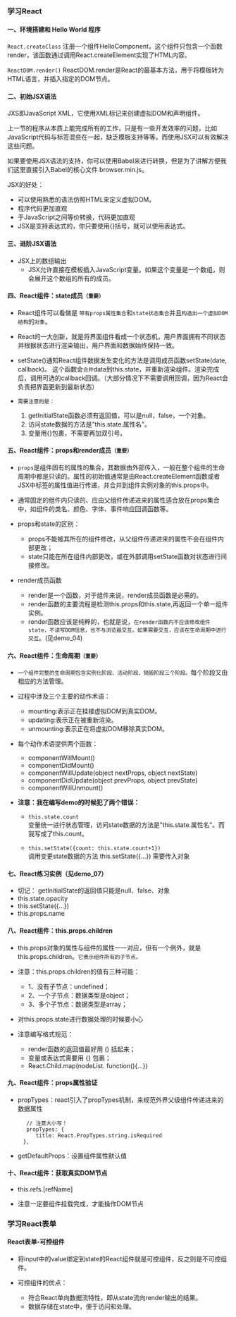 ### 学习React

#### 一、环境搭建和 Hello World 程序

`React.createClass` 注册一个组件HelloComponent，这个组件只包含一个函数render，该函数通过调用React.createElement实现了HTML内容。

`ReactDOM.render()` ReactDOM.render是React的最基本方法，用于将模板转为HTML语言，并插入指定的DOM节点。


#### 二、初始JSX语法

JXS即JavaScript XML，它使用XML标记来创建虚拟DOM和声明组件。

上一节的程序从本质上能完成所有的工作，只是有一些开发效率的问题，比如JavaScript代码与标签混些在一起，缺乏模板支持等等。而使用JSX可以有效解决这些问题。

如果要使用JSX语法的支持，你可以使用Babel来进行转换，但是为了讲解方便我们这里直接引入Babel的核心文件 browser.min.js。

JSX的好处：
- 可以使用熟悉的语法仿照HTML来定义虚拟DOM。
- 程序代码更加直观 
- 于JavaScript之间等价转换，代码更加直观
- JSX是支持表达式的，你只要使用{}括号，就可以使用表达式。


#### 三、进阶JSX语法

- JSX上的数组输出
   - JSX允许直接在模板插入JavaScript变量。如果这个变量是一个数组，则会展开这个数组的所有的成员。


#### 四、React组件：state成员`（重要）`

- React组件可以看做是 `带有props属性集合`和`state状态集合`并且`构造出一个虚拟DOM结构`的`对象`。

- React的一大创新，就是将界面组件看成一个状态机，用户界面拥有不同状态并根据状态进行渲染输出，用户界面和数据始终保持一致。

- setState()通知React组件数据发生变化的方法是调用成员函数setState(date, callback)。
这个函数会`合并`data到this.state，并重新渲染组件。渲染完成后，调用可选的callback回调。（大部分情况下不需要调用回调，因为React会负责把界面更新到最新状态）

- `需要注意的是：`
    1. getInitialState函数必须有返回值，可以是null，false，一个对象。
    2. 访问state数据的方法是"this.state.属性名"。
    3. 变量用{}包裹，不需要再加双引号。

  
#### 五、React组件：props和render成员`（重要）`

- `props`是组件固有的属性的集合，其数据由外部传入，一般在整个组件的生命周期中都是只读的。属性的初始值通常是由React.createElement函数或者JSX中标签的属性值进行传递，并合并到组件实例对象的this.props中。

- 通常固定的组件内只读的、应由父组件传递进来的属性适合放在props集合中，如组件的类名、颜色、字体、事件响应回调函数等。

- props和state的区别：
    - props不能被其所在的组件修改，从父组件传递进来的属性不会在组件内部更改；
    - state只能在所在组件内部更改，或在外部调用setState函数对状态进行间接修改。
   
- render成员函数
    - render是一个函数，对于组件来说，render成员函数是必需的。
    - render函数的主要流程是检测this.props和this.state,再返回一个单一组件实例。
    - render函数应该是纯粹的，也就是说，`在render函数内不应该修改组件state，不读写DOM信息，也不与浏览器交互。如果需要交互，应该在生命周期中进行交互`。(见demo_04)


#### 六、React组件：生命周期`（重要）`

- `一个组件完整的生命周期包含实例化阶段、活动阶段、销毁阶段三个阶段。`每个阶段又由相应的方法管理。

- 过程中涉及三个主要的动作术语：
    - mounting:表示正在挂接虚拟DOM到真实DOM。
    - updating:表示正在被重新渲染。
    - unmounting:表示正在将虚拟DOM移除真实DOM。
    
- 每个动作术语提供两个函数：
    - componentWillMount()
    - componentDidMount()
    - componentWillUpdate(object nextProps, object nextState)
    - componentDidUpdate(object prevProps, object prevState)
    - componentWillUnmount()
    
- **注意：我在编写demo的时候犯了两个错误：**
    - `this.state.count` <br /> 
    变量统一进行状态管理，访问state数据的方法是"this.state.属性名"。而我写成了this.count。
    
    - `this.setState({count: this.state.count+1})` <br>
    调用变更state数据的方法 this.setState({...}) 需要传入对象


#### 七、React练习实例（见demo_07）  

- 切记： getInitialState的返回值只能是null、false、对象  
- this.state.opacity
- this.setState({...})
- this.props.name


#### 八、React组件：this.props.children

- this.props对象的属性与组件的属性一一对应，但有一个例外，就是this.props.children。`它表示组件所有的子节点。`

- 注意：this.props.children的值有三种可能：
    - 1、没有子节点：undefined；
    - 2、一个子节点：数据类型是object；
    - 3、多个子节点：数据类型是array；

- 对this.props.state进行数据处理的时候要小心

- 注意编写格式规范：
    - render函数的返回值最好用 () 括起来；
    - 变量或表达式需要用 {} 包裹；
    - React.Child.map(nodeList. function(){...})


#### 九、React组件：props属性验证

- propTypes：react引入了propTypes机制，来规范外界父级组件传递进来的数据属性

```
      // 注意大小写！
      propTypes: {
         title: React.PropTypes.string.isRequired
     },
```

- getDefaultProps：设置组件属性默认值


#### 十、React组件：获取真实DOM节点

- this.refs.\[refName]

- 注意一定要组件挂载完成，才能操作DOM节点


### 学习React表单

#### React表单-可控组件

- 将input中的value绑定到state的React组件就是可控组件，反之则是不可控组件。

- 可控组件的优点：
    - 符合React单向数据流特性，即从state流向render输出的结果。
    - 数据存储在state中，便于访问和处理。
    













